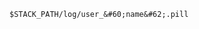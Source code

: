 <!-- layout:code post: logging_background-processes -->

```
$STACK_PATH/log/user_&#60;name&#62;.pill
```
